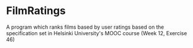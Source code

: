 # FilmRatings
A program which ranks films based by user ratings based on the specification set in Helsinki University's MOOC course (Week 12, Exercise 46)
